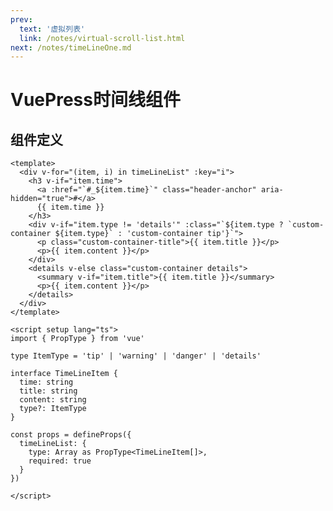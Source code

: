 ```yaml
---
prev: 
  text: '虚拟列表'
  link: /notes/virtual-scroll-list.html
next: /notes/timeLineOne.md
---
```


# VuePress时间线组件

<timeLineCard :timeLineList="list" />

<script setup>
import { ref } from 'vue'

const list = ref([])

list.value = [
  {
    time: '09-28 11:41',
    title: '27日广州新增1例本土无症状感染者',
    content: '文/羊城晚报全媒体记者 林清清通讯员 穗卫健宣记者从广州市卫健委获悉，2022年9月27日0时至24时，广州在纳入集中隔离管控的密接人员排查中发现1例本土无症状感染者。新增境外输入确诊病例5例，境外输...',
    type: 'tip'
  },
  {
    time: '09-28 11:41',
    title: '27日广州新增1例本土无症状感染者',
    content: '文/羊城晚报全媒体记者 林清清通讯员 穗卫健宣记者从广州市卫健委获悉，2022年9月27日0时至24时，广州在纳入集中隔离管控的密接人员排查中发现1例本土无症状感染者。新增境外输入确诊病例5例，境外输...',
    type: 'warning'
  },
  {
    time: '09-28 11:41',
    title: '27日广州新增1例本土无症状感染者',
    content: '文/羊城晚报全媒体记者 林清清通讯员 穗卫健宣记者从广州市卫健委获悉，2022年9月27日0时至24时，广州在纳入集中隔离管控的密接人员排查中发现1例本土无症状感染者。新增境外输入确诊病例5例，境外输...',
    type: 'danger'
  },
  {
    time: '09-28 11:41',
    title: '27日广州新增1例本土无症状感染者',
    content: '文/羊城晚报全媒体记者 林清清通讯员 穗卫健宣记者从广州市卫健委获悉，2022年9月27日0时至24时，广州在纳入集中隔离管控的密接人员排查中发现1例本土无症状感染者。新增境外输入确诊病例5例，境外输...',
    type: 'details'
  },
]
</script>

## 组件定义

```vue
<template>
  <div v-for="(item, i) in timeLineList" :key="i">
    <h3 v-if="item.time">
      <a :href="`#_${item.time}`" class="header-anchor" aria-hidden="true">#</a>
      {{ item.time }}
    </h3>
    <div v-if="item.type != 'details'" :class="`${item.type ? `custom-container ${item.type}` : 'custom-container tip'}`">
      <p class="custom-container-title">{{ item.title }}</p>
      <p>{{ item.content }}</p>
    </div>
    <details v-else class="custom-container details">
      <summary v-if="item.title">{{ item.title }}</summary>
      <p>{{ item.content }}</p>
    </details>
  </div>
</template>

<script setup lang="ts">
import { PropType } from 'vue'

type ItemType = 'tip' | 'warning' | 'danger' | 'details'

interface TimeLineItem {
  time: string
  title: string
  content: string
  type?: ItemType
}

const props = defineProps({
  timeLineList: {
    type: Array as PropType<TimeLineItem[]>,
    required: true
  }
})

</script>
```